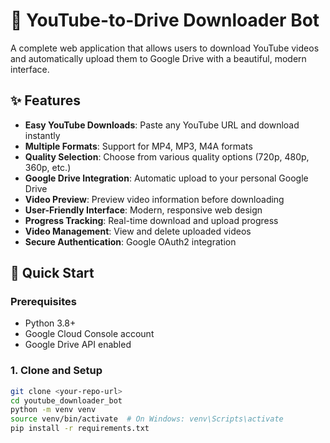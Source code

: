 # 🎥 YouTube-to-Drive Downloader Bot

A complete web application that allows users to download YouTube videos and automatically upload them to Google Drive with a beautiful, modern interface.

## ✨ Features

- **Easy YouTube Downloads**: Paste any YouTube URL and download instantly
- **Multiple Formats**: Support for MP4, MP3, M4A formats
- **Quality Selection**: Choose from various quality options (720p, 480p, 360p, etc.)
- **Google Drive Integration**: Automatic upload to your personal Google Drive
- **Video Preview**: Preview video information before downloading
- **User-Friendly Interface**: Modern, responsive web design
- **Progress Tracking**: Real-time download and upload progress
- **Video Management**: View and delete uploaded videos
- **Secure Authentication**: Google OAuth2 integration

## 🚀 Quick Start

### Prerequisites

- Python 3.8+
- Google Cloud Console account
- Google Drive API enabled

### 1. Clone and Setup

```bash
git clone <your-repo-url>
cd youtube_downloader_bot
python -m venv venv
source venv/bin/activate  # On Windows: venv\Scripts\activate
pip install -r requirements.txt